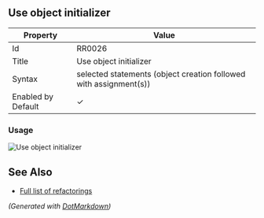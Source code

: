## Use object initializer

| Property           | Value                                                                 |
| ------------------ | --------------------------------------------------------------------- |
| Id                 | RR0026                                                                |
| Title              | Use object initializer                                                |
| Syntax             | selected statements \(object creation followed with assignment\(s\)\) |
| Enabled by Default | &#x2713;                                                              |

### Usage

![Use object initializer](../../images/refactorings/UseObjectInitializer.png)

## See Also

* [Full list of refactorings](Refactorings.md)


*\(Generated with [DotMarkdown](http://github.com/JosefPihrt/DotMarkdown)\)*